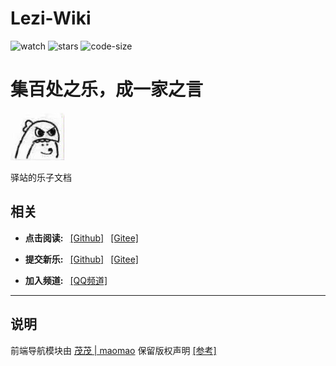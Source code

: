 # Lezi-Wiki

![watch](https://badgen.net/github/watchers/postyizhan/Lezi-Wiki)
![stars](https://badgen.net/github/stars/postyizhan/Lezi-Wiki)
![code-size](https://img.shields.io/github/languages/code-size/postyizhan/lezi-wiki)

# 集百处之乐，成一家之言
![](/docs/public/README_logo.jpg#pic_center)

驿站的乐子文档

## 相关

- **点击阅读:**&ensp; [[Github]](https://postyizhan.github.io/lezi-wiki)&ensp; [[Gitee]](http://postyizhan.gitee.io/lezi-wiki)

- **提交新乐:**&ensp; [[Github]](https://github.com/postyizhan/lezi-wiki/issues/new)&ensp; [[Gitee]](https://gitee.com/postyizhan/lezi-wiki/issues)

- **加入频道:**&ensp; [[QQ频道]](https://pd.qq.com/s/3rd0mcb72)

---

## 说明

前端导航模块由 [茂茂 | maomao](https://github.com/maomao1996) 保留版权声明 [[参考]](https://github.com/maomao1996/vitepress-nav-template)
